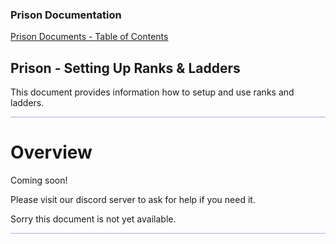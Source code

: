 
### Prison Documentation 
[Prison Documents - Table of Contents](prison_docs_000_toc.md)

## Prison - Setting Up Ranks & Ladders

This document provides information how to setup and use ranks and ladders.


<hr style="height:1px; border:none; color:#aaf; background-color:#aaf;">

# Overview

Coming soon!


Please visit our discord server to ask for help if you need it.

Sorry this document is not yet available.


<hr style="height:1px; border:none; color:#aaf; background-color:#aaf;">

